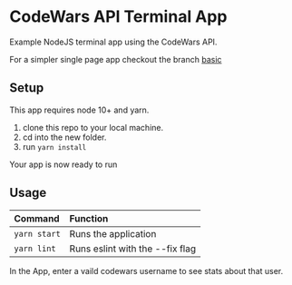 # CodeWars API Terminal App 
Example NodeJS terminal app using the CodeWars API.

For a simpler single page app checkout the branch [basic](https://github.com/CoderAcademy-MEL/codewars_data/tree/basic)

## Setup
This app requires node 10+ and yarn.

1. clone this repo to your local machine.
2. cd into the new folder.
3. run `yarn install`

Your app is now ready to run

## Usage

| Command       | Function                        |
|:--------------|:--------------------------------|
| `yarn start`  | Runs the application            |
| `yarn lint`   | Runs eslint with the --fix flag |

In the App, enter a vaild codewars username to see stats about that user.
